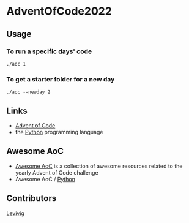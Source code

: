 # AdventOfCode2022

## Usage

### To run a specific days' code

`./aoc 1`

### To get a starter folder for a new day

`./aoc --newday 2`

Links
-----

* [Advent of Code](https://adventofcode.com/)
* the [Python](https://www.python.org) programming language

Awesome AoC
-----------

* [Awesome AoC](https://github.com/Bogdanp/awesome-advent-of-code) is a collection of
  awesome resources related to the yearly Advent of Code challenge
* Awesome AoC / [Python](https://github.com/Bogdanp/awesome-advent-of-code#python)

## Contributors

[Levivig](https://twitter.com/Levivig)
